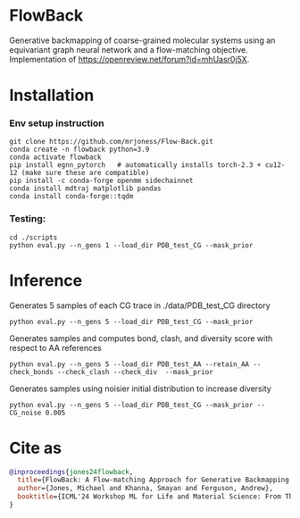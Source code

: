 # FlowBack
Generative backmapping of coarse-grained molecular systems using an equivariant graph neural network and a flow-matching objective. Implementation of https://openreview.net/forum?id=mhUasr0j5X.

# Installation
### Env setup instruction
```
git clone https://github.com/mrjoness/Flow-Back.git
conda create -n flowback python=3.9
conda activate flowback 
pip install egnn_pytorch   # automatically installs torch-2.3 + cu12-12 (make sure these are compatible)
pip install -c conda-forge openmm sidechainnet
conda install mdtraj matplotlib pandas
conda install conda-forge::tqdm
```

### Testing:
```
cd ./scripts
python eval.py --n_gens 1 --load_dir PDB_test_CG --mask_prior
```

# Inference

Generates 5 samples of each CG trace in ./data/PDB_test_CG directory
```
python eval.py --n_gens 5 --load_dir PDB_test_CG --mask_prior
```
Generates samples and computes bond, clash, and diversity score with respect to AA references
```
python eval.py --n_gens 5 --load_dir PDB_test_AA --retain_AA --check_bonds --check_clash --check_div  --mask_prior
```
Generates samples using noisier initial distribution to increase diversity
```
python eval.py --n_gens 5 --load_dir PDB_test_CG --mask_prior --CG_noise 0.005
```

# Cite as
```bibtex
@inproceedings{jones24flowback,
  title={FlowBack: A Flow-matching Approach for Generative Backmapping of Macromolecules},
  author={Jones, Michael and Khanna, Smayan and Ferguson, Andrew},
  booktitle={ICML'24 Workshop ML for Life and Material Science: From Theory to Industry Applications}
}
```
